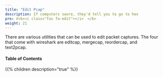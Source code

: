 ```yaml
---
title: "Edit Pcap"
description: If computers swore, they'd tell you to go to hex
pre: X<b><i class="fas fa-edit"></i>　</b>
weight: 21
---
```


There are various utilities that can be used to edit packet captures.
The four that come with wireshark are editcap, mergecap, reordercap, and text2pcap.

#### Table of Contents

{{% children description="true" %}}
